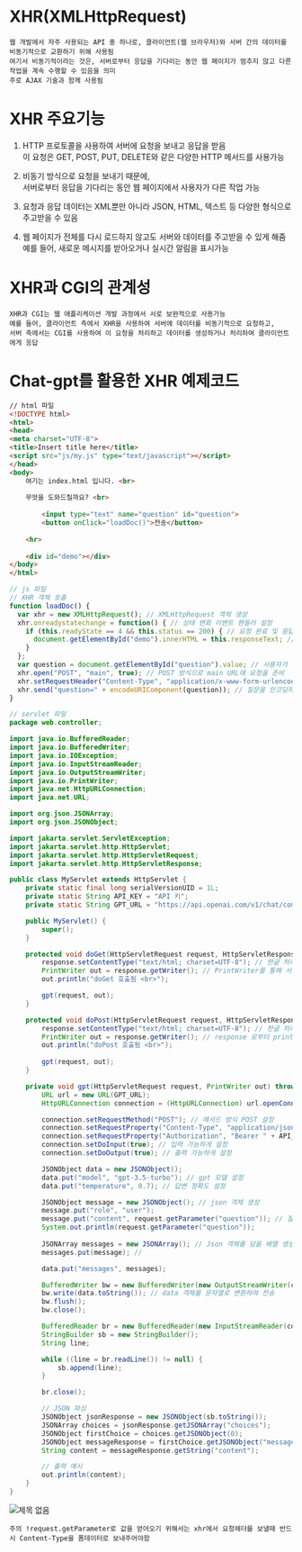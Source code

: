 # XHR(XMLHttpRequest)
    웹 개발에서 자주 사용되는 API 중 하나로, 클라이언트(웹 브라우저)와 서버 간의 데이터를 비동기적으로 교환하기 위해 사용됨 
    여기서 비동기적이라는 것은, 서버로부터 응답을 기다리는 동안 웹 페이지가 멈추지 않고 다른 작업을 계속 수행할 수 있음을 의미
    주로 AJAX 기술과 함께 사용됨

# XHR 주요기능
  1. HTTP 프로토콜을 사용하여 서버에 요청을 보내고 응답을 받음 <br>
     이 요청은 GET, POST, PUT, DELETE와 같은 다양한 HTTP 메서드를 사용가능

  2. 비동기 방식으로 요청을 보내기 때문에, <br>
     서버로부터 응답을 기다리는 동안 웹 페이지에서 사용자가 다른 작업 가능

  3. 요청과 응답 데이터는 XML뿐만 아니라 JSON, HTML, 텍스트 등 다양한 형식으로 주고받을 수 있음

  4. 웹 페이지가 전체를 다시 로드하지 않고도 서버와 데이터를 주고받을 수 있게 해줌 <br>
     예를 들어, 새로운 메시지를 받아오거나 실시간 알림을 표시가능

# XHR과 CGI의 관계성
    XHR과 CGI는 웹 애플리케이션 개발 과정에서 서로 보완적으로 사용가능
    예를 들어, 클라이언트 측에서 XHR을 사용하여 서버에 데이터를 비동기적으로 요청하고, 
    서버 측에서는 CGI를 사용하여 이 요청을 처리하고 데이터를 생성하거나 처리하여 클라이언트에게 응답   

# Chat-gpt를 활용한 XHR 예제코드
```html
// html 파일
<!DOCTYPE html>
<html>
<head>
<meta charset="UTF-8">
<title>Insert title here</title>
<script src="js/my.js" type="text/javascript"></script>
</head>
<body>
	여기는 index.html 입니다. <br>
	
	무엇을 도와드릴까요? <br>
	
    	<input type="text" name="question" id="question">
    	<button onClick="loadDoc()">전송</button>
	
	<hr>
	
	<div id="demo"></div>
</body>
</html>
```

```javascript
// js 파일
// XHR 객체 호출
function loadDoc() {
  var xhr = new XMLHttpRequest(); // XMLHttpRequest 객체 생성
  xhr.onreadystatechange = function() { // 상태 변화 이벤트 핸들러 설정
    if (this.readyState == 4 && this.status == 200) { // 요청 완료 및 응답 상태 확인
      document.getElementById("demo").innerHTML = this.responseText; // 서버에서 받은 응답을 demo 요소에 표시
    }
  };
  var question = document.getElementById("question").value; // 사용자가 입력한 질문 가져오기
  xhr.open("POST", "main", true); // POST 방식으로 main URL에 요청을 준비
  xhr.setRequestHeader("Content-Type", "application/x-www-form-urlencoded"); // 요청 헤더에 Content-Type 설정 (폼 데이터를 인코딩한 형식)
  xhr.send("question=" + encodeURIComponent(question)); // 질문을 인코딩하여 요청 본문에 포함하여 서버에 전송
}
```
    
``` java
// servlet 파일
package web.controller;

import java.io.BufferedReader;
import java.io.BufferedWriter;
import java.io.IOException;
import java.io.InputStreamReader;
import java.io.OutputStreamWriter;
import java.io.PrintWriter;
import java.net.HttpURLConnection;
import java.net.URL;

import org.json.JSONArray;
import org.json.JSONObject;

import jakarta.servlet.ServletException;
import jakarta.servlet.http.HttpServlet;
import jakarta.servlet.http.HttpServletRequest;
import jakarta.servlet.http.HttpServletResponse;

public class MyServlet extends HttpServlet {
    private static final long serialVersionUID = 1L;
    private static String API_KEY = "API 키";
    private static String GPT_URL = "https://api.openai.com/v1/chat/completions";

    public MyServlet() {
        super();
    }

    protected void doGet(HttpServletRequest request, HttpServletResponse response) throws ServletException, IOException {
        response.setContentType("text/html; charset=UTF-8"); // 한글 처리
        PrintWriter out = response.getWriter(); // PrintWriter를 통해 서블릿이 클라이언트(웹브라우저)로 데이터 전송
        out.println("doGet 호출됨 <br>");

        gpt(request, out);
    }

    protected void doPost(HttpServletRequest request, HttpServletResponse response) throws ServletException, IOException {
        response.setContentType("text/html; charset=UTF-8"); // 한글 처리
        PrintWriter out = response.getWriter(); // response 로부터 printerWriter 객체를 가져와 서블릿이 클라이언트(웹브라우저)로 데이터 전송
        out.println("doPost 호출됨 <br>");
        
        gpt(request, out);
    }

    private void gpt(HttpServletRequest request, PrintWriter out) throws IOException {
        URL url = new URL(GPT_URL);
        HttpURLConnection connection = (HttpURLConnection) url.openConnection();

        connection.setRequestMethod("POST"); // 메서드 방식 POST 설정
        connection.setRequestProperty("Content-Type", "application/json"); // json 데이터 타입 설정
        connection.setRequestProperty("Authorization", "Bearer " + API_KEY);
        connection.setDoInput(true); // 입력 가능하게 설정
        connection.setDoOutput(true); // 출력 가능하게 설정

        JSONObject data = new JSONObject();
        data.put("model", "gpt-3.5-turbo"); // gpt 모델 설정
        data.put("temperature", 0.7); // 답변 정확도 설정

        JSONObject message = new JSONObject(); // json 객체 생성
        message.put("role", "user");
        message.put("content", request.getParameter("question")); // 질문 내용 작성
        System.out.println(request.getParameter("question"));
        
        JSONArray messages = new JSONArray(); // Json 객체를 담을 배열 생성
        messages.put(message); // 

        data.put("messages", messages);

        BufferedWriter bw = new BufferedWriter(new OutputStreamWriter(connection.getOutputStream()));
        bw.write(data.toString()); // data 객체를 문자열로 변환하여 전송
        bw.flush();
        bw.close();

        BufferedReader br = new BufferedReader(new InputStreamReader(connection.getInputStream()));
        StringBuilder sb = new StringBuilder();
        String line;

        while ((line = br.readLine()) != null) {
            sb.append(line);
        }

        br.close();

        // JSON 파싱
        JSONObject jsonResponse = new JSONObject(sb.toString());
        JSONArray choices = jsonResponse.getJSONArray("choices");
        JSONObject firstChoice = choices.getJSONObject(0);
        JSONObject messageResponse = firstChoice.getJSONObject("message");
        String content = messageResponse.getString("content");

        // 출력 예시
        out.println(content);
    }
}
```

![제목 없음](https://github.com/user-attachments/assets/d379bbd6-b8f7-4dbf-942d-a88e9c447b03)
     
	주의 !request.getParameter로 값을 얻어오기 위해서는 xhr에서 요청헤더를 보낼때 반드시 Content-Type을 폼데이터로 보내주어야함
